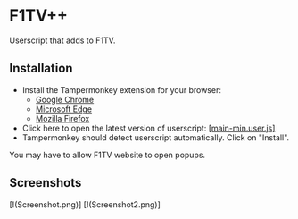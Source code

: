 # F1TV++
Userscript that adds to F1TV.

## Installation
* Install the Tampermonkey extension for your browser:
  * [Google Chrome](https://chrome.google.com/webstore/detail/tampermonkey/dhdgffkkebhmkfjojejmpbldmpobfkfo)
  * [Microsoft Edge](https://microsoftedge.microsoft.com/addons/detail/tampermonkey/iikmkjmpaadaobahmlepeloendndfphd)
  * [Mozilla Firefox](https://addons.mozilla.org/en-US/firefox/addon/tampermonkey/)
* Click here to open the latest version of userscript: [[main-min.user.js]](https://raw.githubusercontent.com/Vern22/f1tv-plus-plus/master/main-min.user.js)
* Tampermonkey should detect userscript automatically. Click on "Install".

You may have to allow F1TV website to open popups.

## Screenshots
[!(Screenshot.png)]
[!(Screenshot2.png)]